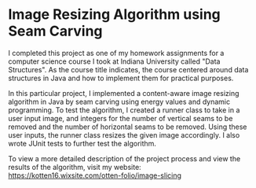 # Image Resizing Algorithm using Seam Carving

I completed this project as one of my homework assignments for a computer science course I took at Indiana University called "Data Structures". As the course title indicates, the course centered around data structures in Java and how to implement them for practical purposes. 

In this particular project, I implemented a content-aware image resizing algorithm in Java by seam carving using energy values and dynamic programming. To test the algorithm, I created a runner class to take in a user input image, and integers for the number of vertical seams to be removed and the number of horizontal seams to be removed. Using these user inputs, the runner class resizes the given image accordingly. I also wrote JUnit tests to further test the algorithm. 

To view a more detailed description of the project process and view the results of the algorithm, visit my website: https://kotten16.wixsite.com/otten-folio/image-slicing
